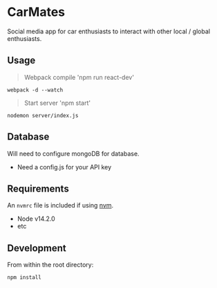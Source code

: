 # CarMates
Social media app for car enthusiasts to interact with other local / global enthusiasts.

## Usage ##
> Webpack compile 'npm run react-dev'
```
webpack -d --watch
```
> Start server 'npm start'
```
nodemon server/index.js
```

## Database ##
Will need to configure mongoDB for database.
* Need a config.js for your API key

## Requirements ##
An `nvmrc` file is included if using [nvm](https://github.com/nvm-sh/nvm).
* Node v14.2.0
* etc

## Development ##
From within the root directory:
```
npm install
```